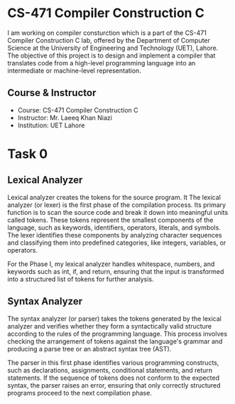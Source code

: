 # CS-471 Compiler Construction C
I am working on compiler consturction which is a part of the CS-471 Compiler Construction C lab, offered by the Department of Computer Science at the University of Engineering and Technology (UET), Lahore. The objective of this project is to design and implement a compiler that translates code from a high-level programming language into an intermediate or machine-level representation.

## Course & Instructor
- Course: CS-471 Compiler Construction C
- Instructor: Mr. Laeeq Khan Niazi
- Institution: UET Lahore

# Task 0

## Lexical Analyzer
Lexical analyzer creates the tokens for the source program. It
The lexical analyzer (or lexer) is the first phase of the compilation process. Its primary function is to scan the source code and break it down into meaningful units called tokens. These tokens represent the smallest components of the language, such as keywords, identifiers, operators, literals, and symbols. The lexer identifies these components by analyzing character sequences and classifying them into predefined categories, like integers, variables, or operators. 

For the Phase I, my lexical analyzer handles whitespace, numbers, and keywords such as int, if, and return, ensuring that the input is transformed into a structured list of tokens for further analysis.

## Syntax Analyzer
The syntax analyzer (or parser) takes the tokens generated by the lexical analyzer and verifies whether they form a syntactically valid structure according to the rules of the programming language. This process involves checking the arrangement of tokens against the language's grammar and producing a parse tree or an abstract syntax tree (AST). 

The parser in this first phase identifies various programming constructs, such as declarations, assignments, conditional statements, and return statements. If the sequence of tokens does not conform to the expected syntax, the parser raises an error, ensuring that only correctly structured programs proceed to the next compilation phase.